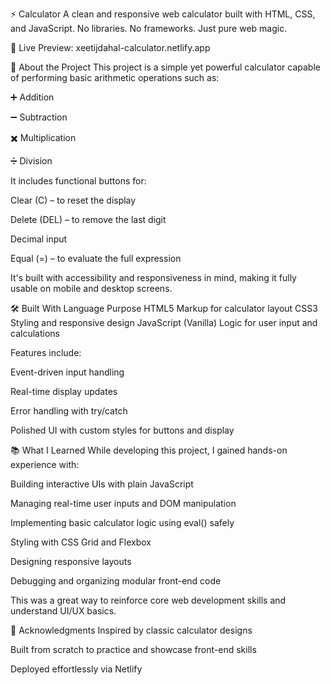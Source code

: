 ⚡  Calculator
A clean and responsive web calculator built with HTML, CSS, and JavaScript. No libraries. No frameworks. Just pure web magic.

🔗 Live Preview: xeetijdahal-calculator.netlify.app

🧾 About the Project
This project is a simple yet powerful calculator capable of performing basic arithmetic operations such as:

➕ Addition

➖ Subtraction

✖️ Multiplication

➗ Division

It includes functional buttons for:

Clear (C) – to reset the display

Delete (DEL) – to remove the last digit

Decimal input

Equal (=) – to evaluate the full expression

It's built with accessibility and responsiveness in mind, making it fully usable on mobile and desktop screens.

🛠️ Built With
Language	Purpose
HTML5	Markup for calculator layout
CSS3	Styling and responsive design
JavaScript (Vanilla)	Logic for user input and calculations

Features include:

Event-driven input handling

Real-time display updates

Error handling with try/catch

Polished UI with custom styles for buttons and display

📚 What I Learned
While developing this project, I gained hands-on experience with:

Building interactive UIs with plain JavaScript

Managing real-time user inputs and DOM manipulation

Implementing basic calculator logic using eval() safely

Styling with CSS Grid and Flexbox

Designing responsive layouts

Debugging and organizing modular front-end code

This was a great way to reinforce core web development skills and understand UI/UX basics.


🙌 Acknowledgments
Inspired by classic calculator designs

Built from scratch to practice and showcase front-end skills

Deployed effortlessly via Netlify

